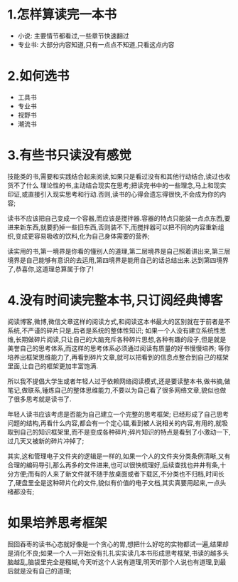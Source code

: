 # 1.怎样算读完一本书
- 小说: 主要情节都看过,一些章节快速翻过
- 专业书: 大部分内容知道,只有一点点不知道,只看这点内容

# 2.如何选书
- 工具书
- 专业书
- 视野书
- 潮流书

# 3.有些书只读没有感觉

技能类的书,需要和实践结合起来阅读,如果只是看过没有和其他行动结合,读过也收货不了什么
理论性的书,主动结合现实在思考;把读完书中的一些理念,马上和现实印证,或直接引入现实思考和行动.否则,读书的心得会遗忘得很快,不会成为你的内容;

读书不应该把自己变成一个容器,而应该是搅拌器.容器的特点只能装一点点东西,要进来新东西,就要扔掉一些旧东西,否则装不下,而搅拌器可以把不同的内容重新组织,变成更容易吸收的饮料,化为自己身体需要的营养;

读实用的书,第一境界是你看的懂别人的道理,第二层境界是自己照着讲出来,第三层境界是自己能够有意识的去运用,第四境界是能用自己的话总结出来.达到第四境界了,恭喜你,这道理总算属于你了!

# 4.没有时间读完整本书,只订阅经典博客

阅读博客,微博,微信文章这样的阅读方式,和阅读这本书最大的区别就在于前者是不系统,不严谨的碎片只是,后者是系统的整体性知识;
如果一个人没有建立系统性思维,长期做碎片阅读,只让自己的大脑充斥各种碎片思想,各种有趣的段子,但是就是美誉自己的思考体系,而这样的思考体系必须通过阅读有质量的好书慢慢培养;
等你培养出框架思维能力了,再看到碎片文章,就可以把看到的信息点整合到自己的框架里面,让自己的框架更加丰富饱满.

所以我不提倡大学生或者年轻人过于依赖网络阅读模式,还是要读整本书,做书摘,做笔记,做联系,锤炼自己的整体思维能力,不要以为自己看了很多网络文章,貌似也做了很多思考就是读书了.

年轻人读书应该考虑是否能为自己建立一个完整的思考框架;
已经形成了自己思考问题的结构,再看什么内容,都会有一个定心锚,看到被人说相关的内容,有用的,就吸取到自己的知识框架里,而不是变成各种碎片;碎片知识的特点是看到了小激动一下,过几天又被新的碎片冲掉了;

其实,这和管理电子文件夹的逻辑是一样的,如果一个人的文件夹分类条例清晰,又有合理的编码导引,那么再多的文件进来,也可以很快梳理好,后续查找也井井有条,十分方便;而有的人来了新文件就不随手放桌面或者下载区,不分类也不归档,时间长了,硬盘里全是这种碎片化的文件,貌似有价值的电子文档,其实真要用起来,一点头绪都没有;



# 如果培养思考框架

囫囵吞枣的读书心态就好像是一个贪心的胃,想把什么好吃的实物都试一遍,结果却是消化不良;如果一个人一开始没有扎扎实实读几本书形成思考框架,书读的越多头脑越乱,脑袋里完全是糨糊,今天听这个人说有道理,明天听那个人说也有道理,到最后就是没有自己的道理;